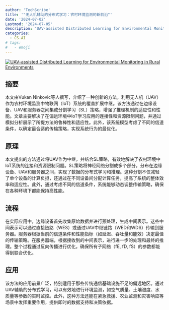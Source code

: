 ```yaml
---
author: 'TechScribe'
title: '"无人机辅助的分布式学习：农村环境监测的新前沿"'
date: '2024-07-02'
Lastmod: '2024-07-05'
description: 'UAV-assisted Distributed Learning for Environmental Monitoring in Rural Environments'
categories:
  - CS.AI
# tags:
#   - emoji
---
```


[![UAV-assisted Distributed Learning for Environmental Monitoring in Rural Environments](https://arxiv-research-1301205113.cos.ap-guangzhou.myqcloud.com/images/2407.02693v1.pdf_0.jpg)](https://arxiv.org/abs/2407.02693v1)

## 摘要

本文由Vukan Ninkovic等人撰写，介绍了一种创新的方法，利用无人机（UAV）作为农村环境监测中物联网（IoT）系统的覆盖扩展中继。该方法通过在边缘设备、UAV和服务器之间集成分割学习（SL）策略，增强了推理机制的适应性和性能。文章主要解决了在偏远环境中IoT学习应用的连接性和资源限制问题，并通过模拟分析展示了所提方法的鲁棒性和适应性。此外，该系统模型考虑了不同的信道条件，以确定最合适的传输策略，实现系统行为的最优化。<!--more-->

## 原理

本文提出的方法通过将UAV作为中继，并结合SL策略，有效地解决了农村环境中IoT系统的连接和资源限制问题。SL策略将神经网络分割成多个部分，分布在边缘设备、UAV和服务器之间，实现了数据的分布式学习和推理。这种分割不仅减轻了单个设备的计算负担，还通过在不同设备间分配计算任务，提高了系统的整体效率和适应性。此外，通过考虑不同的信道条件，系统能够动态调整传输策略，确保在各种环境下都能保持高性能。

## 流程

在实际应用中，边缘设备首先收集原始数据并进行预处理，生成中间表示。这些中间表示可以通过直接链路（WES）或通过UAV中继链路（WED和WDS）传输到服务器。服务器根据当前的信道条件和性能指标（如延迟、吞吐量和能效）决定最佳的传输策略。在服务器端，根据接收到的中间表示，进行进一步的处理和最终的推理。整个过程通过反向传播进行优化，确保所有子网络（fE, fD, fS）的参数都能得到联合优化。

## 应用

该方法的应用前景广泛，特别适用于那些传统通信基础设施不足的偏远地区。通过UAV辅助的分布式学习，可以有效地进行环境监测，如空气质量、土壤湿度、水质量等参数的实时监控。此外，这种方法还能在紧急救援、农业监测和灾害响应等场景中发挥重要作用，提供即时的数据支持和决策依据。